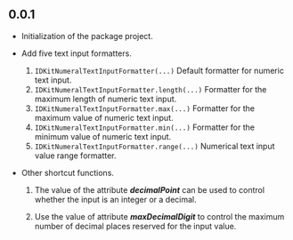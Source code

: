 ## 0.0.1

- Initialization of the package project.
- Add five text input formatters.

  1. `IDKitNumeralTextInputFormatter(...)`
     Default formatter for numeric text input.
  2. `IDKitNumeralTextInputFormatter.length(...)`
     Formatter for the maximum length of numeric text input.
  3. `IDKitNumeralTextInputFormatter.max(...)`
     Formatter for the maximum value of numeric text input.
  4. `IDKitNumeralTextInputFormatter.min(...)`
     Formatter for the minimum value of numeric text input.
  5. `IDKitNumeralTextInputFormatter.range(...)`
     Numerical text input value range formatter.

- Other shortcut functions.

  1. The value of the attribute **_decimalPoint_** can be used to control whether the input is an integer or a decimal.

  2. Use the value of attribute **_maxDecimalDigit_** to control the maximum number of decimal places reserved for the input value.
